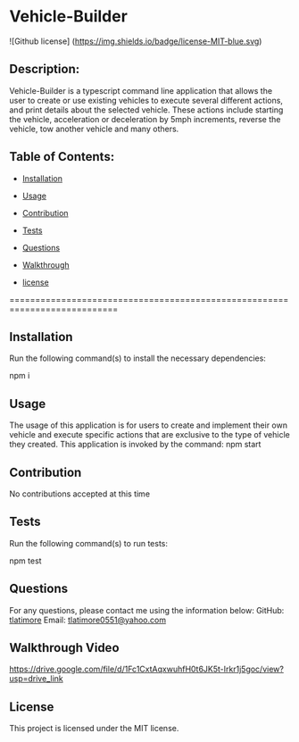 # Vehicle-Builder
  ![Github license] (https://img.shields.io/badge/license-MIT-blue.svg)

  ## Description:

  Vehicle-Builder is a typescript command line application that allows the user to create or use existing vehicles to execute several different actions, and print details about the selected vehicle. These actions include starting the vehicle, acceleration or deceleration by 5mph increments, reverse the vehicle, tow another vehicle and many others.

  ## Table of Contents:

  * [Installation](#installation)

  * [Usage](#usage)

  * [Contribution](#contribution)

  * [Tests](#tests)

  * [Questions](#questions)

  * [Walkthrough](#walkthrough-video)
    
  * [license](#license)


  ===========================================================================
  
  ## Installation

  Run the following command(s) to install the necessary dependencies:

  npm i

  ## Usage

  The usage of this application is for users to create and implement their own vehicle and execute specific actions that are exclusive to the type of vehicle they created. 
  This application is invoked by the command: npm start 

  ## Contribution

  No contributions accepted at this time

  ## Tests

  Run the following command(s) to run tests:

  npm test

  ## Questions

  For any questions, please contact me using the information below:
  GitHub: [tlatimore](https://gitgub.com/tlatimore)
  Email: tlatimore0551@yahoo.com

  ## Walkthrough Video
  https://drive.google.com/file/d/1Fc1CxtAqxwuhfH0t6JK5t-Irkr1j5goc/view?usp=drive_link

  ## License
    
  This project is licensed under the MIT license.
